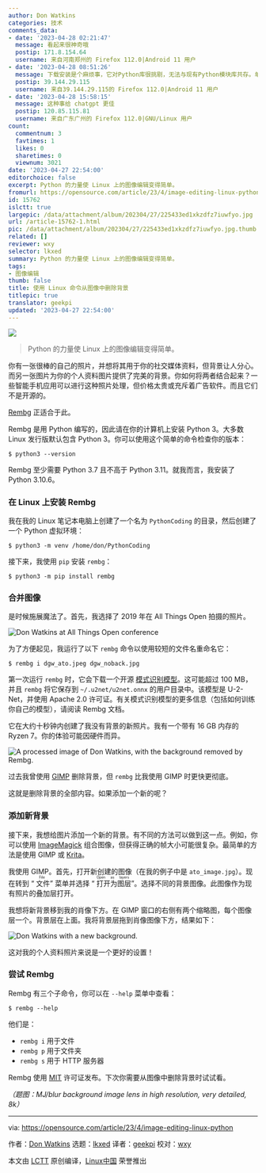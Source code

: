 ```yaml
---
author: Don Watkins
categories: 技术
comments_data:
- date: '2023-04-28 02:21:47'
  message: 看起来很神奇哦
  postip: 171.8.154.64
  username: 来自河南郑州的 Firefox 112.0|Android 11 用户
- date: '2023-04-28 08:51:26'
  message: 下载安装是个麻烦事，它对Python库很挑剔，无法与现有Python模块库共存。单独创建运行环境，又感觉没有必要。
  postip: 39.144.29.115
  username: 来自39.144.29.115的 Firefox 112.0|Android 11 用户
- date: '2023-04-28 15:58:15'
  message: 这种事给 chatgpt 更佳
  postip: 120.85.115.81
  username: 来自广东广州的 Firefox 112.0|GNU/Linux 用户
count:
  commentnum: 3
  favtimes: 1
  likes: 0
  sharetimes: 0
  viewnum: 3021
date: '2023-04-27 22:54:00'
editorchoice: false
excerpt: Python 的力量使 Linux 上的图像编辑变得简单。
fromurl: https://opensource.com/article/23/4/image-editing-linux-python
id: 15762
islctt: true
largepic: /data/attachment/album/202304/27/225433ed1xkzdfz7iuwfyo.jpg
url: /article-15762-1.html
pic: /data/attachment/album/202304/27/225433ed1xkzdfz7iuwfyo.jpg.thumb.jpg
related: []
reviewer: wxy
selector: lkxed
summary: Python 的力量使 Linux 上的图像编辑变得简单。
tags:
- 图像编辑
thumb: false
title: 使用 Linux 命令从图像中删除背景
titlepic: true
translator: geekpi
updated: '2023-04-27 22:54:00'
---
```


![](/data/attachment/album/202304/27/225433ed1xkzdfz7iuwfyo.jpg)



> 
> Python 的力量使 Linux 上的图像编辑变得简单。
> 
> 
> 


你有一张很棒的自己的照片，并想将其用于你的社交媒体资料，但背景让人分心。而另一张图片为你的个人资料图片提供了完美的背景。你如何将两者结合起来？一些智能手机应用可以进行这种照片处理，但价格太贵或充斥着广告软件。而且它们不是开源的。


[Rembg](https://github.com/danielgatis/rembg) 正适合于此。


Rembg 是用 Python 编写的，因此请在你的计算机上安装 Python 3。大多数 Linux 发行版默认包含 Python 3。你可以使用这个简单的命令检查你的版本：



```
$ python3 --version

```

Rembg 至少需要 Python 3.7 且不高于 Python 3.11。就我而言，我安装了 Python 3.10.6。


### 在 Linux 上安装 Rembg


我在我的 Linux 笔记本电脑上创建了一个名为 `PythonCoding` 的目录，然后创建了一个 Python 虚拟环境：



```
$ python3 -m venv /home/don/PythonCoding

```

接下来，我使用 `pip` 安装 `rembg`：



```
$ python3 -m pip install rembg

```

### 合并图像


是时候施展魔法了。首先，我选择了 2019 年在 All Things Open 拍摄的照片。


![Don Watkins at All Things Open conference](/data/attachment/album/202304/27/225521utxhyzm3m5304t3m.jpg)


为了方便起见，我运行了以下 `rembg` 命令以使用较短的文件名重命名它：



```
$ rembg i dgw_ato.jpeg dgw_noback.jpg

```

第一次运行 `rembg` 时，它会下载一个开源 [模式识别模型](https://github.com/xuebinqin/U-2-Net)。这可能超过 100 MB，并且 `rembg` 将它保存到 `~/.u2net/u2net.onnx` 的用户目录中。该模型是 U-2-Net，并使用 Apache 2.0 许可证。有关模式识别模型的更多信息（包括如何训练你自己的模型），请阅读 Rembg 文档。


它在大约十秒钟内创建了我没有背景的新照片。我有一个带有 16 GB 内存的 Ryzen 7。你的体验可能因硬件而异。


![A processed image of Don Watkins, with the background removed by Rembg.](/data/attachment/album/202304/27/225526x0fg4vjmgwwmyuzh.jpg)


过去我曾使用 [GIMP](https://opensource.com/content/cheat-sheet-gimp) 删除背景，但 `rembg` 比我使用 GIMP 时更快更彻底。


这就是删除背景的全部内容。如果添加一个新的呢？


### 添加新背景


接下来，我想给图片添加一个新的背景。有不同的方法可以做到这一点。例如，你可以使用 [ImageMagick](https://opensource.com/article/17/8/imagemagick) 组合图像，但获得正确的帧大小可能很复杂。最简单的方法是使用 GIMP 或 [Krita](https://opensource.com/article/21/12/open-source-photo-editing-krita)。


我使用 GIMP。首先，打开新创建的图像（在我的例子中是 `ato_image.jpg`）。现在转到 “<ruby> 文件 <rt>  File </rt></ruby>” 菜单并选择 “<ruby> 打开为图层 <rt>  Open as layers </rt></ruby>”。选择不同的背景图像。此图像作为现有照片的叠加层打开。


我想将新背景移到我的肖像下方。在 GIMP 窗口的右侧有两个缩略图，每个图像层一个。背景层在上面。我将背景层拖到肖像图像下方，结果如下：


![Don Watkins with a new background.](/data/attachment/album/202304/27/225533lffsa0wssev0rs7a.jpg)


这对我的个人资料照片来说是一个更好的设置！


### 尝试 Rembg


Rembg 有三个子命令，你可以在 `--help` 菜单中查看：



```
$ rembg --help

```

他们是：


* `rembg i` 用于文件
* `rembg p` 用于文件夹
* `rembg s` 用于 HTTP 服务器


Rembg 使用 [MIT](https://github.com/danielgatis/rembg/blob/main/LICENSE.txt) 许可证发布。下次你需要从图像中删除背景时试试看。


*（题图：MJ/blur background image lens in high resolution, very detailed, 8k）*




---


via: <https://opensource.com/article/23/4/image-editing-linux-python>


作者：[Don Watkins](https://opensource.com/users/don-watkins) 选题：[lkxed](https://github.com/lkxed/) 译者：[geekpi](https://github.com/geekpi) 校对：[wxy](https://github.com/wxy)


本文由 [LCTT](https://github.com/LCTT/TranslateProject) 原创编译，[Linux中国](https://linux.cn/) 荣誉推出